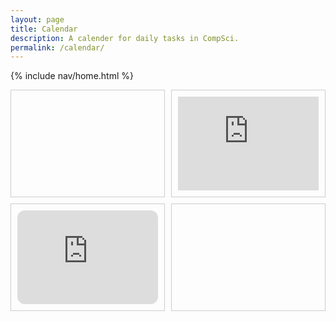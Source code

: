 ```yaml
---
layout: page
title: Calendar
description: A calender for daily tasks in CompSci.
permalink: /calendar/
---
```


{% include nav/home.html %}
<div style="display: grid; grid-template-columns: 1fr 1fr; grid-template-rows: 1fr 1fr; gap: 10px;">

  <!-- First Quadrant (empty or you can add content here) -->
  <div style="border: 1px solid #ccc; padding: 10px;">
    <!-- Add content or leave blank -->
  </div>

  <!-- Second Quadrant with Google Calendar -->
  <div style="border: 1px solid #ccc; padding: 10px;">
    <iframe src="https://calendar.google.com/calendar/embed?src=mirabelle.soccer@gmail.com&ctz=America/Los_Angeles"
        style="border: 0; width: 100%; height: 100%; frameborder: 0; scrolling: no;"></iframe>
  </div>

  <!-- Third Quadrant with Spotify Playlist -->
  <div style="border: 1px solid #ccc; padding: 10px;">
    <iframe style="border-radius:12px; width: 100%; height: 100%;"
        src="https://open.spotify.com/embed/playlist/0VcUuytc79fAR2M93AtfGL?utm_source=generator"
        frameborder="0" allowfullscreen="" allow="autoplay; clipboard-write; encrypted-media; fullscreen; picture-in-picture" loading="lazy"></iframe>
  </div>

  <!-- Fourth Quadrant (empty or you can add content here) -->
  <div style="border: 1px solid #ccc; padding: 10px;">
    <!-- Add content or leave blank -->
  </div>

</div>
